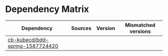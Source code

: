 # Dependency Matrix

Dependency | Sources | Version | Mismatched versions
---------- | ------- | ------- | -------------------
[cb-kubecd/bdd-spring-1587724420](https://github.com/cb-kubecd/bdd-spring-1587724420.git) |  | []() | 
